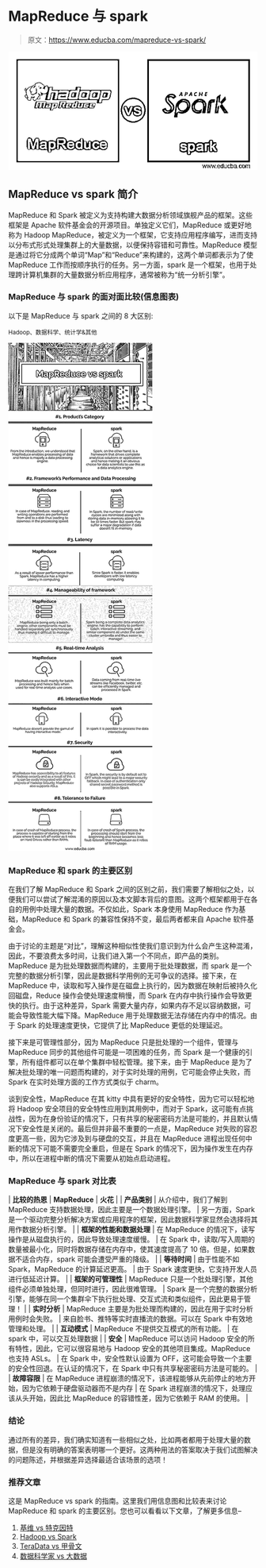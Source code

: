# MapReduce 与 spark

> 原文：<https://www.educba.com/mapreduce-vs-spark/>

![MapReduce-vs-spark](img/23bac3e3386e8ab107824b337754130c.png)



## MapReduce vs spark 简介

MapReduce 和 Spark 被定义为支持构建大数据分析领域旗舰产品的框架。这些框架是 Apache 软件基金会的开源项目。单独定义它们，MapReduce 或更好地称为 Hadoop MapReduce，被定义为一个框架，它支持应用程序编写，进而支持以分布式形式处理集群上的大量数据，以便保持容错和可靠性。MapReduce 模型是通过将它分成两个单词“Map”和“Reduce”来构建的，这两个单词都表示为了使 MapReduce 工作而按顺序执行的任务。另一方面，spark 是一个框架，也用于处理跨计算机集群的大量数据分析应用程序，通常被称为“统一分析引擎”。

### MapReduce 与 spark 的面对面比较(信息图表)

以下是 MapReduce 与 spark 之间的 8 大区别:

<small>Hadoop、数据科学、统计学&其他</small>

![MapReduce-vs-spark-info](img/224cc870204faa5991a338c8f204778e.png)



### MapReduce 和 spark 的主要区别

在我们了解 MapReduce 和 Spark 之间的区别之前，我们需要了解相似之处，以便我们可以尝试了解混淆的原因以及本文脚本背后的意图。这两个框架都用于在各自的用例中处理大量的数据。不仅如此，Spark 本身使用 MapReduce 作为基础，MapReduce 和 Spark 的兼容性保持不变，最后两者都来自 Apache 软件基金会。

由于讨论的主题是“对比”，理解这种相似性使我们意识到为什么会产生这种混淆，因此，不要浪费太多时间，让我们进入第一个不同点，即产品的类别。MapReduce 是为批处理数据而构建的，主要用于批处理数据，而 spark 是一个完整的数据分析引擎，因此是数据科学用例的无可争议的选择。接下来，在 MapReduce 中，读取和写入操作是在磁盘上执行的，因为数据在映射后被持久化回磁盘，Reduce 操作会使处理速度稍慢，而 Spark 在内存中执行操作会导致更快的执行。由于这种差异，Spark 需要大量内存，如果内存不足以容纳数据，可能会导致性能大幅下降。MapReduce 用于处理数据无法存储在内存中的情况。由于 Spark 的处理速度更快，它提供了比 MapReduce 更低的处理延迟。

接下来是可管理性部分，因为 MapReduce 只是批处理的一个组件，管理与 MapReduce 同步的其他组件可能是一项困难的任务，而 Spark 是一个健康的引擎，所有组件都可以在单个集群中轻松管理。接下来，由于 MapReduce 是为了解决批处理的唯一问题而构建的，对于实时处理的用例，它可能会停止失败，而 Spark 在实时处理方面的工作方式类似于 charm。

谈到安全性，MapReduce 在其 kitty 中具有更好的安全特性，因为它可以轻松地将 Hadoop 安全项目的安全特性应用到其用例中，而对于 Spark，这可能有点挑战性，因为在身份验证的情况下，只有共享的秘密密码方法是可能的，并且默认情况下安全性是关闭的。最后但并非最不重要的一点是，MapReduce 对失败的容忍度更高一些，因为它涉及到与硬盘的交互，并且在 MapReduce 进程出现任何中断的情况下可能不需要完全重启，但是在 Spark 的情况下，因为操作发生在内存中，所以在进程中断的情况下需要从初始点启动进程。

### MapReduce 与 spark 对比表

| **比较的热恩** | **MapReduce** | **火花** |
| **产品类别** | 从介绍中，我们了解到 MapReduce 支持数据处理，因此主要是一个数据处理引擎。 | 另一方面，Spark 是一个驱动完整分析解决方案或应用程序的框架，因此数据科学家显然会选择将其用作数据分析引擎。 |
| **框架的性能和数据处理** | 在 MapReduce 的情况下，读写操作是从磁盘执行的，因此导致处理速度缓慢。 | 在 Spark 中，读取/写入周期的数量被最小化，同时将数据存储在内存中，使其速度提高了 10 倍。但是，如果数据不适合内存，spark 可能会遭受严重的降级。 |
| **等待时间** | 由于性能不如 Spark，MapReduce 的计算延迟更高。 | 由于 Spark 速度更快，它支持开发人员进行低延迟计算。 |
| **框架的可管理性** | MapReduce 只是一个批处理引擎，其他组件必须单独处理，但同时进行，因此很难管理。 | Spark 是一个完整的数据分析引擎，能够在同一个集群伞下执行批处理、交互式流和类似组件，因此更易于管理！ |
| **实时分析** | MapReduce 主要是为批处理而构建的，因此在用于实时分析用例时会失败。 | 来自脸书、推特等实时直播流的数据。可以在 Spark 中有效地管理和处理。 |
| **互动模式** | MapReduce 不提供交互模式的所有功能。 | 在 spark 中，可以交互处理数据 |
| **安全** | MapReduce 可以访问 Hadoop 安全的所有特性，因此，它可以很容易地与 Hadoop 安全的其他项目集成。MapReduce 也支持 ASLs。 | 在 Spark 中，安全性默认设置为 OFF，这可能会导致一个主要的安全性回退。在认证的情况下，在 Spark 中只有共享秘密密码方法是可能的。 |
| **故障容限** | 在 MapReduce 进程崩溃的情况下，该进程能够从先前停止的地方开始，因为它依赖于硬盘驱动器而不是内存 | 在 Spark 进程崩溃的情况下，处理应该从头开始，因此比 MapReduce 的容错性差，因为它依赖于 RAM 的使用。 |

### 结论

通过所有的差异，我们确实知道有一些相似之处，比如两者都用于处理大量的数据，但是没有明确的答案表明哪一个更好。这两种用法的答案取决于我们试图解决的问题陈述，并根据差异选择最适合该场景的选项！

### 推荐文章

这是 MapReduce vs spark 的指南。这里我们用信息图和比较表来讨论 MapReduce 和 spark 的主要区别。您也可以看看以下文章，了解更多信息–

1.  [基维 vs 特克因特](https://www.educba.com/kivy-vs-tkinter/)
2.  [Hadoop vs Spark](https://www.educba.com/hadoop-vs-spark/)
3.  [TeraData vs 甲骨文](https://www.educba.com/teradata-vs-oracle/)
4.  [数据科学家 vs 大数据](https://www.educba.com/data-scientist-vs-big-data/)






